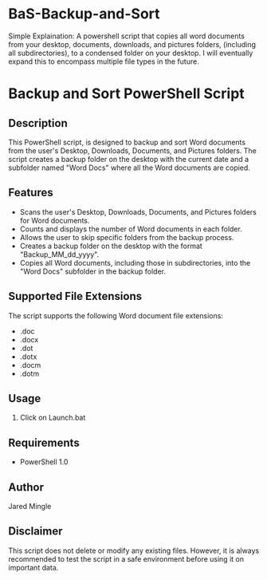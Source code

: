 # BaS-Backup-and-Sort
Simple Explaination: A powershell script that copies all word documents from your desktop, documents, downloads, and pictures folders, (including all subdirectories), to a condensed folder on your desktop. I will eventually expand this to encompass multiple file types in the future.


# Backup and Sort PowerShell Script

## Description
This PowerShell script, is designed to backup and sort Word documents from the user's Desktop, Downloads, Documents, and Pictures folders. The script creates a backup folder on the desktop with the current date and a subfolder named "Word Docs" where all the Word documents are copied.

## Features
- Scans the user's Desktop, Downloads, Documents, and Pictures folders for Word documents.
- Counts and displays the number of Word documents in each folder.
- Allows the user to skip specific folders from the backup process.
- Creates a backup folder on the desktop with the format "Backup_MM_dd_yyyy".
- Copies all Word documents, including those in subdirectories, into the "Word Docs" subfolder in the backup folder.

## Supported File Extensions
The script supports the following Word document file extensions:
- .doc
- .docx
- .dot
- .dotx
- .docm
- .dotm

## Usage
1. Click on Launch.bat

## Requirements
- PowerShell 1.0

## Author
Jared Mingle

## Disclaimer
This script does not delete or modify any existing files. However, it is always recommended to test the script in a safe environment before using it on important data.
